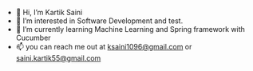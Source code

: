 - 👋 Hi, I’m Kartik Saini
- 👀 I’m interested in Software Development and test.
- 🌱 I’m currently learning Machine Learning and Spring framework with Cucumber
- 📫 you can reach me out at ksaini1096@gmail.com or saini.kartik55@gmail.com

<!---
KSaini04/KSaini04 is a ✨ special ✨ repository because its `README.md` (this file) appears on your GitHub profile.
You can click the Preview link to take a look at your changes.
--->
